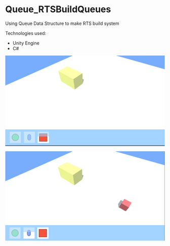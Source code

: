 # Queue_RTSBuildQueues
Using Queue Data Structure to make RTS build system

Technologies used:
- Unity Engine
- C#

![Image 1](https://github.com/iamnexxed/Queue_RTSBuildQueues/blob/main/LinkedListQueue_Buildqueue.png)

![Image 2](https://github.com/iamnexxed/Queue_RTSBuildQueues/blob/main/LinkedListQueue_Buildqueue_UnitComplete.png)
